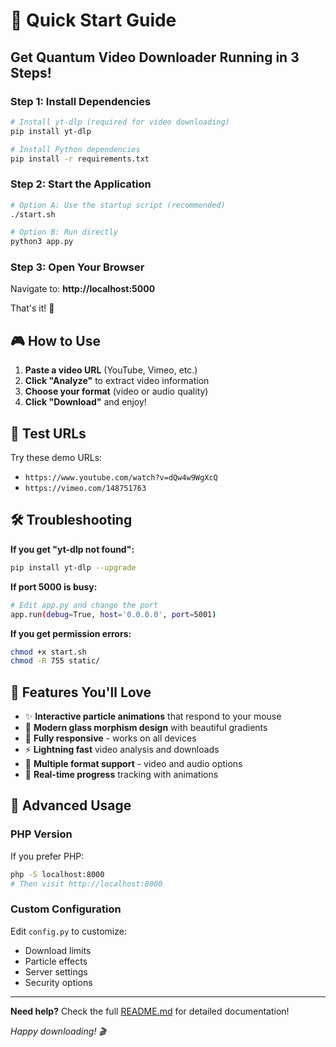 # 🚀 Quick Start Guide

## Get Quantum Video Downloader Running in 3 Steps!

### Step 1: Install Dependencies
```bash
# Install yt-dlp (required for video downloading)
pip install yt-dlp

# Install Python dependencies
pip install -r requirements.txt
```

### Step 2: Start the Application
```bash
# Option A: Use the startup script (recommended)
./start.sh

# Option B: Run directly
python3 app.py
```

### Step 3: Open Your Browser
Navigate to: **http://localhost:5000**

That's it! 🎉

## 🎮 How to Use

1. **Paste a video URL** (YouTube, Vimeo, etc.)
2. **Click "Analyze"** to extract video information
3. **Choose your format** (video or audio quality)
4. **Click "Download"** and enjoy!

## 🧪 Test URLs

Try these demo URLs:
- `https://www.youtube.com/watch?v=dQw4w9WgXcQ`
- `https://vimeo.com/148751763`

## 🛠️ Troubleshooting

**If you get "yt-dlp not found":**
```bash
pip install yt-dlp --upgrade
```

**If port 5000 is busy:**
```bash
# Edit app.py and change the port
app.run(debug=True, host='0.0.0.0', port=5001)
```

**If you get permission errors:**
```bash
chmod +x start.sh
chmod -R 755 static/
```

## 🎨 Features You'll Love

- ✨ **Interactive particle animations** that respond to your mouse
- 🎯 **Modern glass morphism design** with beautiful gradients
- 📱 **Fully responsive** - works on all devices
- ⚡ **Lightning fast** video analysis and downloads
- 🎵 **Multiple format support** - video and audio options
- 🔄 **Real-time progress** tracking with animations

## 🚀 Advanced Usage

### PHP Version
If you prefer PHP:
```bash
php -S localhost:8000
# Then visit http://localhost:8000
```

### Custom Configuration
Edit `config.py` to customize:
- Download limits
- Particle effects
- Server settings
- Security options

---

**Need help?** Check the full [README.md](README.md) for detailed documentation!

*Happy downloading! 🎬*
